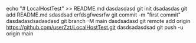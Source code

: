 echo "# LocalHostTest" >> README.md
dasdasdasd
git init
dsadasdas
git add README.md
sdasdsad
erfdsgfwesrfw
git commit -m "first commit"
dasdadasdsadasdasd
git branch -M main
dasdsadasd
git remote add origin https://github.com/userZzt/LocalHostTest.git
dasdsadasdsad
git push -u origin main